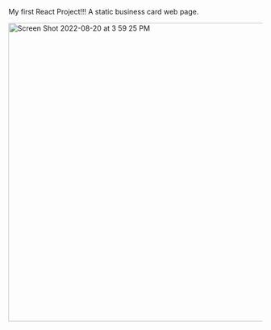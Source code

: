 My first React Project!!!
A static business card web page.


<img width="592" alt="Screen Shot 2022-08-20 at 3 59 25 PM" src="https://user-images.githubusercontent.com/99623752/185764152-13bad046-0b42-42c1-b43c-a3e102dfa78a.png">
